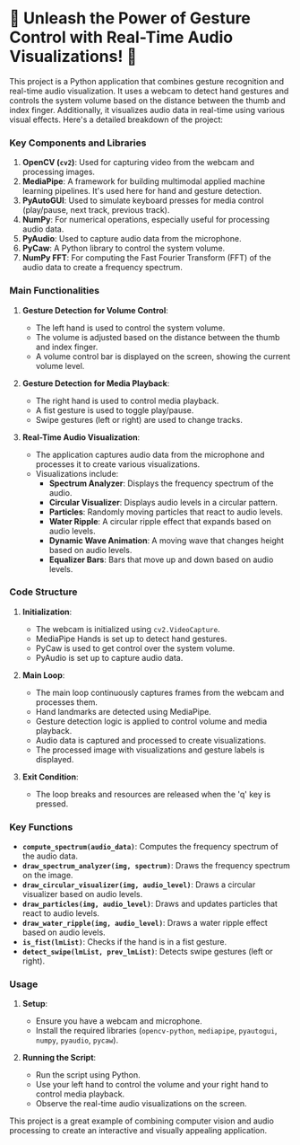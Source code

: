 # 🎉 Unleash the Power of Gesture Control with Real-Time Audio Visualizations! 🎉

This project is a Python application that combines gesture recognition and real-time audio visualization. It uses a webcam to detect hand gestures and controls the system volume based on the distance between the thumb and index finger. Additionally, it visualizes audio data in real-time using various visual effects. Here's a detailed breakdown of the project:

### Key Components and Libraries
1. **OpenCV (`cv2`)**: Used for capturing video from the webcam and processing images.
2. **MediaPipe**: A framework for building multimodal applied machine learning pipelines. It's used here for hand and gesture detection.
3. **PyAutoGUI**: Used to simulate keyboard presses for media control (play/pause, next track, previous track).
4. **NumPy**: For numerical operations, especially useful for processing audio data.
5. **PyAudio**: Used to capture audio data from the microphone.
6. **PyCaw**: A Python library to control the system volume.
7. **NumPy FFT**: For computing the Fast Fourier Transform (FFT) of the audio data to create a frequency spectrum.

### Main Functionalities
1. **Gesture Detection for Volume Control**:
   - The left hand is used to control the system volume.
   - The volume is adjusted based on the distance between the thumb and index finger.
   - A volume control bar is displayed on the screen, showing the current volume level.

2. **Gesture Detection for Media Playback**:
   - The right hand is used to control media playback.
   - A fist gesture is used to toggle play/pause.
   - Swipe gestures (left or right) are used to change tracks.

3. **Real-Time Audio Visualization**:
   - The application captures audio data from the microphone and processes it to create various visualizations.
   - Visualizations include:
     - **Spectrum Analyzer**: Displays the frequency spectrum of the audio.
     - **Circular Visualizer**: Displays audio levels in a circular pattern.
     - **Particles**: Randomly moving particles that react to audio levels.
     - **Water Ripple**: A circular ripple effect that expands based on audio levels.
     - **Dynamic Wave Animation**: A moving wave that changes height based on audio levels.
     - **Equalizer Bars**: Bars that move up and down based on audio levels.

### Code Structure
1. **Initialization**:
   - The webcam is initialized using `cv2.VideoCapture`.
   - MediaPipe Hands is set up to detect hand gestures.
   - PyCaw is used to get control over the system volume.
   - PyAudio is set up to capture audio data.

2. **Main Loop**:
   - The main loop continuously captures frames from the webcam and processes them.
   - Hand landmarks are detected using MediaPipe.
   - Gesture detection logic is applied to control volume and media playback.
   - Audio data is captured and processed to create visualizations.
   - The processed image with visualizations and gesture labels is displayed.

3. **Exit Condition**:
   - The loop breaks and resources are released when the 'q' key is pressed.

### Key Functions
- **`compute_spectrum(audio_data)`**: Computes the frequency spectrum of the audio data.
- **`draw_spectrum_analyzer(img, spectrum)`**: Draws the frequency spectrum on the image.
- **`draw_circular_visualizer(img, audio_level)`**: Draws a circular visualizer based on audio levels.
- **`draw_particles(img, audio_level)`**: Draws and updates particles that react to audio levels.
- **`draw_water_ripple(img, audio_level)`**: Draws a water ripple effect based on audio levels.
- **`is_fist(lmList)`**: Checks if the hand is in a fist gesture.
- **`detect_swipe(lmList, prev_lmList)`**: Detects swipe gestures (left or right).

### Usage
1. **Setup**:
   - Ensure you have a webcam and microphone.
   - Install the required libraries (`opencv-python`, `mediapipe`, `pyautogui`, `numpy`, `pyaudio`, `pycaw`).

2. **Running the Script**:
   - Run the script using Python.
   - Use your left hand to control the volume and your right hand to control media playback.
   - Observe the real-time audio visualizations on the screen.

This project is a great example of combining computer vision and audio processing to create an interactive and visually appealing application.

